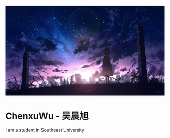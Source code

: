 ![](./_Pictures/title_image.jpg)

<h1> ChenxuWu - 吴晨旭 </h1>

I am a student in Southeast University  
<br>


